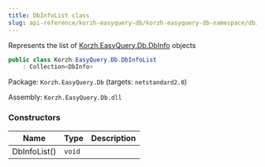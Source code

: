 ```yaml
---
title: DbInfoList class
slug: api-reference/korzh-easyquery-db/korzh-easyquery-db-namespace/dbinfolist-class
---
```


Represents the list of [Korzh.EasyQuery.Db.DbInfo](//easyquery/docs/api-reference/korzh-easyquery-db/korzh-easyquery-db-namespace/dbinfo-class) objects
```csharp
public class Korzh.EasyQuery.Db.DbInfoList
    : Collection<DbInfo>

```
Package: `Korzh.EasyQuery.Db` (targets: `netstandard2.0`)

Assembly: `Korzh.EasyQuery.Db.dll`

### Constructors

| Name | Type | Description | 
| --- | --- | --- | 
| DbInfoList() | `void` |  |